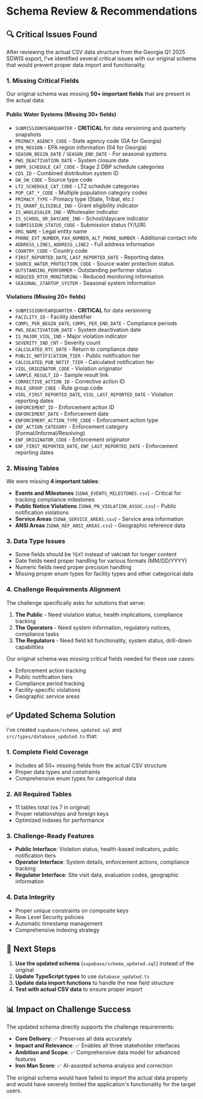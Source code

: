 # Schema Review & Recommendations

## 🔍 **Critical Issues Found**

After reviewing the actual CSV data structure from the Georgia Q1 2025 SDWIS export, I've identified several critical issues with our original schema that would prevent proper data import and functionality.

### **1. Missing Critical Fields**

Our original schema was missing **50+ important fields** that are present in the actual data:

#### **Public Water Systems (Missing 30+ fields)**

- `SUBMISSIONYEARQUARTER` - **CRITICAL** for data versioning and quarterly snapshots
- `PRIMACY_AGENCY_CODE` - State agency code (GA for Georgia)
- `EPA_REGION` - EPA region information (04 for Georgia)
- `SEASON_BEGIN_DATE` / `SEASON_END_DATE` - For seasonal systems
- `PWS_DEACTIVATION_DATE` - System closure date
- `DBPR_SCHEDULE_CAT_CODE` - Stage 2 DBP schedule categories
- `CDS_ID` - Combined distribution system ID
- `GW_SW_CODE` - Source type code
- `LT2_SCHEDULE_CAT_CODE` - LT2 schedule categories
- `POP_CAT_*_CODE` - Multiple population category codes
- `PRIMACY_TYPE` - Primacy type (State, Tribal, etc.)
- `IS_GRANT_ELIGIBLE_IND` - Grant eligibility indicator
- `IS_WHOLESALER_IND` - Wholesaler indicator
- `IS_SCHOOL_OR_DAYCARE_IND` - School/daycare indicator
- `SUBMISSION_STATUS_CODE` - Submission status (Y/U/R)
- `ORG_NAME` - Legal entity name
- `PHONE_EXT_NUMBER`, `FAX_NUMBER`, `ALT_PHONE_NUMBER` - Additional contact info
- `ADDRESS_LINE1`, `ADDRESS_LINE2` - Full address information
- `COUNTRY_CODE` - Country code
- `FIRST_REPORTED_DATE`, `LAST_REPORTED_DATE` - Reporting dates
- `SOURCE_WATER_PROTECTION_CODE` - Source water protection status
- `OUTSTANDING_PERFORMER` - Outstanding performer status
- `REDUCED_RTCR_MONITORING` - Reduced monitoring information
- `SEASONAL_STARTUP_SYSTEM` - Seasonal system information

#### **Violations (Missing 20+ fields)**

- `SUBMISSIONYEARQUARTER` - **CRITICAL** for data versioning
- `FACILITY_ID` - Facility identifier
- `COMPL_PER_BEGIN_DATE`, `COMPL_PER_END_DATE` - Compliance periods
- `PWS_DEACTIVATION_DATE` - System deactivation date
- `IS_MAJOR_VIOL_IND` - Major violation indicator
- `SEVERITY_IND_CNT` - Severity count
- `CALCULATED_RTC_DATE` - Return to compliance date
- `PUBLIC_NOTIFICATION_TIER` - Public notification tier
- `CALCULATED_PUB_NOTIF_TIER` - Calculated notification tier
- `VIOL_ORIGINATOR_CODE` - Violation originator
- `SAMPLE_RESULT_ID` - Sample result link
- `CORRECTIVE_ACTION_ID` - Corrective action ID
- `RULE_GROUP_CODE` - Rule group code
- `VIOL_FIRST_REPORTED_DATE`, `VIOL_LAST_REPORTED_DATE` - Violation reporting dates
- `ENFORCEMENT_ID` - Enforcement action ID
- `ENFORCEMENT_DATE` - Enforcement date
- `ENFORCEMENT_ACTION_TYPE_CODE` - Enforcement action type
- `ENF_ACTION_CATEGORY` - Enforcement category (Formal/Informal/Resolving)
- `ENF_ORIGINATOR_CODE` - Enforcement originator
- `ENF_FIRST_REPORTED_DATE`, `ENF_LAST_REPORTED_DATE` - Enforcement reporting dates

### **2. Missing Tables**

We were missing **4 important tables**:

- **Events and Milestones** (`SDWA_EVENTS_MILESTONES.csv`) - Critical for tracking compliance milestones
- **Public Notice Violations** (`SDWA_PN_VIOLATION_ASSOC.csv`) - Public notification violations
- **Service Areas** (`SDWA_SERVICE_AREAS.csv`) - Service area information
- **ANSI Areas** (`SDWA_REF_ANSI_AREAS.csv`) - Geographic reference data

### **3. Data Type Issues**

- Some fields should be `TEXT` instead of `VARCHAR` for longer content
- Date fields need proper handling for various formats (MM/DD/YYYY)
- Numeric fields need proper precision handling
- Missing proper enum types for facility types and other categorical data

### **4. Challenge Requirements Alignment**

The challenge specifically asks for solutions that serve:

1. **The Public** - Need violation status, health implications, compliance tracking
2. **The Operators** - Need system information, regulatory notices, compliance tasks
3. **The Regulators** - Need field kit functionality, system status, drill-down capabilities

Our original schema was missing critical fields needed for these use cases:

- Enforcement action tracking
- Public notification tiers
- Compliance period tracking
- Facility-specific violations
- Geographic service areas

## ✅ **Updated Schema Solution**

I've created `supabase/schema_updated.sql` and `src/types/database_updated.ts` that:

### **1. Complete Field Coverage**

- Includes all 50+ missing fields from the actual CSV structure
- Proper data types and constraints
- Comprehensive enum types for categorical data

### **2. All Required Tables**

- 11 tables total (vs 7 in original)
- Proper relationships and foreign keys
- Optimized indexes for performance

### **3. Challenge-Ready Features**

- **Public Interface**: Violation status, health-based indicators, public notification tiers
- **Operator Interface**: System details, enforcement actions, compliance tracking
- **Regulator Interface**: Site visit data, evaluation codes, geographic information

### **4. Data Integrity**

- Proper unique constraints on composite keys
- Row Level Security policies
- Automatic timestamp management
- Comprehensive indexing strategy

## 🚀 **Next Steps**

1. **Use the updated schema** (`supabase/schema_updated.sql`) instead of the original
2. **Update TypeScript types** to use `database_updated.ts`
3. **Update data import functions** to handle the new field structure
4. **Test with actual CSV data** to ensure proper import

## 📊 **Impact on Challenge Success**

The updated schema directly supports the challenge requirements:

- **Core Delivery**: ✅ Preserves all data accurately
- **Impact and Relevance**: ✅ Enables all three stakeholder interfaces
- **Ambition and Scope**: ✅ Comprehensive data model for advanced features
- **Iron Man Score**: ✅ AI-assisted schema analysis and correction

The original schema would have failed to import the actual data properly and would have severely limited the application's functionality for the target users.
